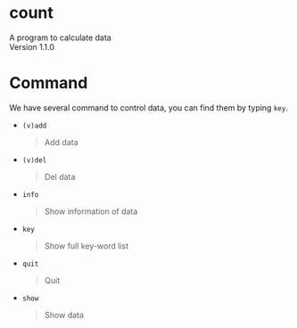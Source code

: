 # count
  A program to calculate data<br>
  Version 1.1.0

# Command
  We have several command to control data, you can find them by typing `key`.
  * `(v)add`
    > Add data
  * `(v)del`
    > Del data
  * `info`
    > Show information of data
  * `key`
    > Show full key-word list
  * `quit`
    > Quit
  * `show`
    > Show data
